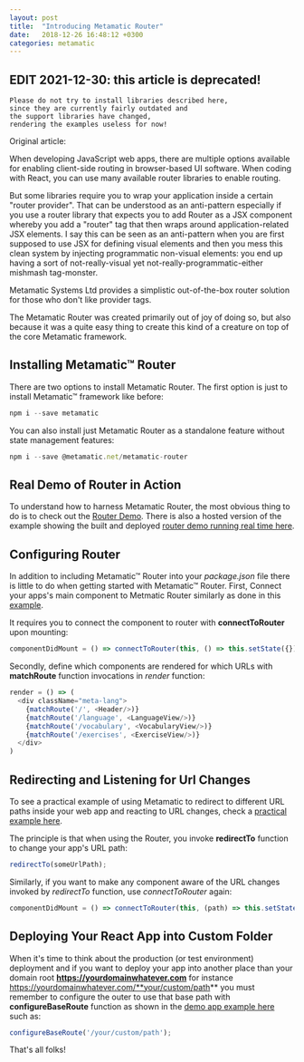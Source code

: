 ```yaml
---
layout: post
title:  "Introducing Metamatic Router"
date:   2018-12-26 16:48:12 +0300
categories: metamatic
---
```


## EDIT 2021-12-30: this article is deprecated!

```
Please do not try to install libraries described here, 
since they are currently fairly outdated and 
the support libraries have changed,
rendering the examples useless for now!
```

Original article:


When developing JavaScript web apps, there are multiple options available for enabling client-side routing in browser-based UI software. 
When coding with React, you can use many available router libraries to enable routing.

But some libraries require you to wrap your application inside a certain "router provider". That can be understood as an anti-pattern especially
if you use a router library that expects you to add Router as a JSX component whereby you add a "router" tag that then wraps around application-related
JSX elements. I say this can be seen as an anti-pattern when you are first supposed to use JSX for defining visual elements 
and then you mess this clean system by injecting programmatic non-visual elements: you end up having a sort of not-really-visual yet not-really-programmatic-either mishmash tag-monster.

Metamatic Systems Ltd provides a simplistic out-of-the-box router solution for those who don't like provider tags.

The Metamatic Router was created primarily out of joy of doing so, but also because it was a quite easy thing to create this kind of a creature on top of the core Metamatic framework.

## Installing Metamatic™ Router

There are two options to install Metamatic Router. The first option is just to install Metamatic™ framework like before:

```js
npm i --save metamatic
```

You can also install just Metamatic Router as a standalone feature without state management features:
 
```js
npm i --save @metamatic.net/metamatic-router
```

## Real Demo of Router in Action

To understand how to harness Metamatic Router, the most obvious thing to do is to check out the [Router Demo](https://github.com/develprr/metamatic-router-demo).
There is also a hosted version of the example showing the built and deployed [router demo running real time here](https://metamatic-demo.herokuapp.com/router).

## Configuring Router

In addition to including Metamatic™ Router into your *package.json* file there is little to do when getting started with Metamatic™ Router.
First, Connect your apps's main component to Metmatic Router similarly as done in this [example](https://github.com/develprr/metamatic-router-demo/blob/master/src/App.js).

It requires you to connect the component to router with **connectToRouter** upon mounting:

```js
componentDidMount = () => connectToRouter(this, () => this.setState({}));
```

Secondly, define which components are rendered for which URLs with **matchRoute** function invocations in *render* function:

```js
render = () => (
  <div className="meta-lang">
    {matchRoute('/', <Header/>)}
    {matchRoute('/language', <LanguageView/>)}
    {matchRoute('/vocabulary', <VocabularyView/>)}
    {matchRoute('/exercises', <ExerciseView/>)}
  </div>
) 
```

## Redirecting and Listening for Url Changes

To see a practical example of using Metamatic to redirect to different URL paths inside your web app and reacting to URL changes, check a 
[practical example here](https://github.com/develprr/metamatic-router-demo/blob/master/src/layout/header/NaviBar.js).

The principle is that when using the Router, you invoke **redirectTo** function to change your app's URL path: 

```js
redirectTo(someUrlPath);
```

Similarly, if you want to make any component aware of the URL changes invoked by *redirectTo* function, use *connectToRouter* again:
 
```js
componentDidMount = () => connectToRouter(this, (path) => this.setState({path}));
```

## Deploying Your React App into Custom Folder

When it's time to think about the production (or test environment) deployment and if you want to deploy your app into another place than
your domain root **https://yourdomainwhatever.com** for instance https://yourdomainwhatever.com/**your/custom/path** you must remember to configure
the  outer to use that base path with **configureBaseRoute** function as shown in the [demo app example here](https://github.com/develprr/metamatic-router-demo/blob/master/src/index.js) 
such as:

```js
configureBaseRoute('/your/custom/path');
```

That's all folks!

